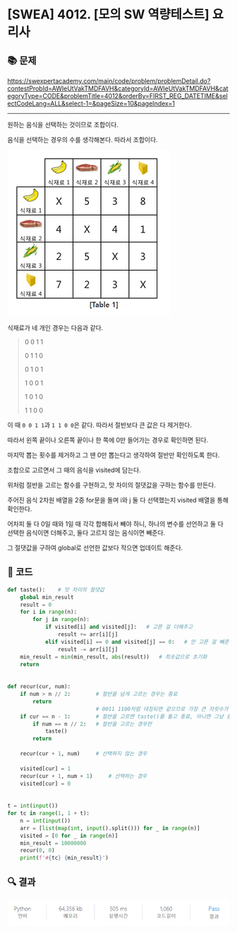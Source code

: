 

# [SWEA] 4012. [모의 SW 역량테스트] 요리사

## 📚 문제

https://swexpertacademy.com/main/code/problem/problemDetail.do?contestProbId=AWIeUtVakTMDFAVH&categoryId=AWIeUtVakTMDFAVH&categoryType=CODE&problemTitle=4012&orderBy=FIRST_REG_DATETIME&selectCodeLang=ALL&select-1=&pageSize=10&pageIndex=1

---

원하는 음식을 선택하는 것이므로 조합이다.

음식을 선택하는 경우의 수를 생각해본다. 따라서 조합이다.

![image-20220317212646102](README.assets/image-20220317212646102.png)

식재료가 네 개인 경우는 다음과 같다.

>0 0 1 1
>
>0 1 1 0
>
>0 1 0 1
>
>1 0 0 1
>
>1 0 1 0
>
>1 1 0 0

이 때 `0 0 1 1`과 `1 1 0 0`은 같다. 따라서 절반보다 큰 값은 다 제거한다.

따라서 왼쪽 끝이나 오른쪽 끝이나 한 쪽에 0만 들어가는 경우로 확인하면 된다.

마지막 뽑는 횟수를 제거하고 그 땐 0만 뽑는다고 생각하여 절반만 확인하도록 한다.

조합으로 고르면서 그 때의 음식을 visited에 담는다.

위처럼 절반을 고르는 함수를 구현하고, 맛 차이의 절댓값을 구하는 함수를 만든다.



주어진 음식 2차원 배열을 2중 for문을 돌며 i와 j 둘 다 선택했는지 visited 배열을 통해 확인한다.

어차피 둘 다 0일 때와 1일 때 각각 합해줘서 빼야 하니, 하나의 변수를 선언하고 둘 다 선택한 음식이면 더해주고, 둘다 고르지 않는 음식이면 빼준다.

그 절댓값을 구하여 global로 선언한 값보다 작으면 업데이트 해준다.

## 📒 코드

```python
def taste():    # 맛 차이의 절댓값
    global min_result
    result = 0
    for i in range(n):
        for j in range(n):
            if visited[i] and visited[j]:   # 고른 걸 더해주고
                result += arr[i][j]
            elif visited[i] == 0 and visited[j] == 0:   # 안 고른 걸 빼준다.
                result -= arr[i][j]
    min_result = min(min_result, abs(result))   # 최솟값으로 초기화
    return


def recur(cur, num):
    if num > n // 2:        # 절반을 넘게 고르는 경우는 종료
        return
                            # 0011 1100처럼 대칭되면 같으므로 가장 큰 자릿수가 0일 때만 뽑는다.
    if cur == n - 1:        # 절반을 고르면 taste()를 돌고 종료, 아니면 그냥 종료
        if num == n // 2:   # 절반을 고르는 경우만
            taste()
        return

    recur(cur + 1, num)     # 선택하지 않는 경우

    visited[cur] = 1
    recur(cur + 1, num + 1)     # 선택하는 경우
    visited[cur] = 0


t = int(input())
for tc in range(1, 1 + t):
    n = int(input())
    arr = [list(map(int, input().split())) for _ in range(n)]
    visited = [0 for _ in range(n)]
    min_result = 10000000
    recur(0, 0)
    print(f'#{tc} {min_result}')
```

## 🔍 결과

![image-20220317212723211](README.assets/image-20220317212723211.png)
